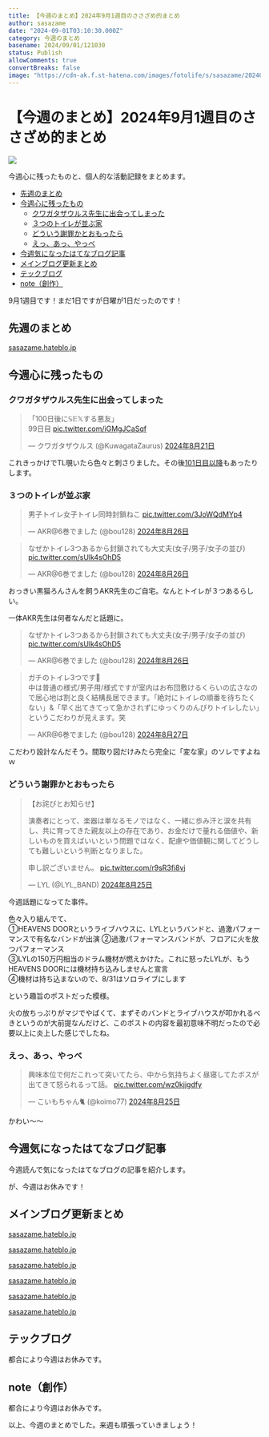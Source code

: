 ```yaml
---
title: 【今週のまとめ】2024年9月1週目のささざめ的まとめ
author: sasazame
date: "2024-09-01T03:10:30.000Z"
category: 今週のまとめ
basename: 2024/09/01/121030
status: Publish
allowComments: true
convertBreaks: false
image: "https://cdn-ak.f.st-hatena.com/images/fotolife/s/sasazame/20240901/20240901121010.png"
---
```

# 【今週のまとめ】2024年9月1週目のささざめ的まとめ

![](https://cdn-ak.f.st-hatena.com/images/fotolife/s/sasazame/20240901/20240901121010.png)

今週心に残ったものと、個人的な活動記録をまとめます。

<!-- Extended Body -->

-   [先週のまとめ](#先週のまとめ)
-   [今週心に残ったもの](#今週心に残ったもの)
    -   [クワガタザウルス先生に出会ってしまった](#クワガタザウルス先生に出会ってしまった)
    -   [３つのトイレが並ぶ家](#３つのトイレが並ぶ家)
    -   [どういう謝罪かとおもったら](#どういう謝罪かとおもったら)
    -   [えっ、あっ、やっべ](#えっあっやっべ)
-   [今週気になったはてなブログ記事](#今週気になったはてなブログ記事)
-   [メインブログ更新まとめ](#メインブログ更新まとめ)
-   [テックブログ](#テックブログ)
-   [note（創作）](#note創作)

9月1週目です！まだ1日ですが日曜が1日だったのです！

## 先週のまとめ

[sasazame.hateblo.jp](https://sasazame.hateblo.jp/entry/2024/08/25/201348)

## 今週心に残ったもの

### クワガタザウルス先生に出会ってしまった

> 「100日後に𝕊𝔼𝕏する悪友」  
> 99日目 [pic.twitter.com/iGMgJCaSqf](https://t.co/iGMgJCaSqf)
> 
> — クワガタザウルス (@KuwagataZaurus) [2024年8月21日](https://twitter.com/KuwagataZaurus/status/1826095567799464436?ref_src=twsrc%5Etfw)

これきっかけでTL覗いたら色々と刺さりました。その後[101日目以降](https://togetter.com/li/2426206)もあったりします。

### ３つのトイレが並ぶ家

> 男子トイレ女子トイレ同時封鎖ねこ [pic.twitter.com/3JoWQdMYp4](https://t.co/3JoWQdMYp4)
> 
> — AKR@6巻でました (@bou128) [2024年8月26日](https://twitter.com/bou128/status/1828016015822786638?ref_src=twsrc%5Etfw)

> なぜかトイレ3つあるから封鎖されても大丈夫(女子/男子/女子の並び) [pic.twitter.com/sUlk4sOhD5](https://t.co/sUlk4sOhD5)
> 
> — AKR@6巻でました (@bou128) [2024年8月26日](https://twitter.com/bou128/status/1828043440854364328?ref_src=twsrc%5Etfw)

おっきい黒猫ろんさんを飼うAKR先生のご自宅。なんとトイレが３つあるらしい。

一体AKR先生は何者なんだと話題に。

> なぜかトイレ3つあるから封鎖されても大丈夫(女子/男子/女子の並び) [pic.twitter.com/sUlk4sOhD5](https://t.co/sUlk4sOhD5)
> 
> — AKR@6巻でました (@bou128) [2024年8月26日](https://twitter.com/bou128/status/1828043440854364328?ref_src=twsrc%5Etfw)

> ガチのトイレ3つです🤭  
> 中は普通の様式/男子用/様式ですが室内はお布団敷けるくらいの広さなので居心地は割と良く結構長居できます。「絶対にトイレの順番を待ちたくない」&「早く出てきてって急かされずにゆっくりのんびりトイレしたい」というこだわりが見えます。笑
> 
> — AKR@6巻でました (@bou128) [2024年8月27日](https://twitter.com/bou128/status/1828443162878120321?ref_src=twsrc%5Etfw)

こだわり設計なんだそう。間取り図だけみたら完全に「変な家」のソレですよねｗ

### どういう謝罪かとおもったら

> 【お詫びとお知らせ】  
>   
> 演奏者にとって、楽器は単なるモノではなく、一緒に歩み汗と涙を共有し、共に育ってきた親友以上の存在であり、お金だけで量れる価値や、新しいものを買えばいいという問題ではなく、配慮や価値観に関してどうしても難しいという判断となりました。  
>   
> 申し訳ございません。 [pic.twitter.com/r9sR3fi8vj](https://t.co/r9sR3fi8vj)
> 
> — LYL (@LYL\_BAND) [2024年8月25日](https://twitter.com/LYL_BAND/status/1827715174289326130?ref_src=twsrc%5Etfw)

今週話題になってた事件。

色々入り組んでて、  
①HEAVENS DOORというライブハウスに、LYLというバンドと、過激パフォーマンスで有名なバンドが出演 ②過激パフォーマンスバンドが、フロアに火を放つパフォーマンス  
③LYLの150万円相当のドラム機材が燃えかけた。これに怒ったLYLが、もうHEAVENS DOORには機材持ち込みしませんと宣言  
④機材は持ち込まないので、8/31はソロライブにします

という趣旨のポストだった模様。

火の放ちっぷりがマジでやばくて、まずそのバンドとライブハウスが叩かれるべきというのが大前提なんだけど、このポストの内容を最初意味不明だったので必要以上に炎上した感じでしたね。

### えっ、あっ、やっべ

> 興味本位で何だこれって突いてたら、中から気持ちよく昼寝してたボスが出てきて怒られるって話。 [pic.twitter.com/wz0kjjgdfy](https://t.co/wz0kjjgdfy)
> 
> — こいもちゃん🐈 (@koimo77) [2024年8月25日](https://twitter.com/koimo77/status/1827587883764740142?ref_src=twsrc%5Etfw)

かわい～～

## 今週気になったはてなブログ記事

今週読んで気になったはてなブログの記事を紹介します。

が、今週はお休みです！

## メインブログ更新まとめ

[sasazame.hateblo.jp](https://sasazame.hateblo.jp/entry/2024/08/26/231620)

[sasazame.hateblo.jp](https://sasazame.hateblo.jp/entry/2024/08/27/133906)

[sasazame.hateblo.jp](https://sasazame.hateblo.jp/entry/2024/08/28/204623)

[sasazame.hateblo.jp](https://sasazame.hateblo.jp/entry/2024/08/29/221602)

[sasazame.hateblo.jp](https://sasazame.hateblo.jp/entry/2024/08/30/224743)

[sasazame.hateblo.jp](https://sasazame.hateblo.jp/entry/2024/08/31/222526)

## テックブログ

都合により今週はお休みです。

## note（創作）

都合により今週はお休みです。

  

以上、今週のまとめでした。来週も頑張っていきましょう！